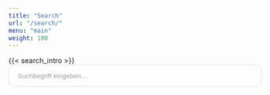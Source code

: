 ```yaml
---
title: "Search"
url: "/search/"
menu: "main"
weight: 100
---
```


<div class="search-page">
  <div class="search-intro">
  {{< search_intro >}}
  </div>

  <form id="searchForm" class="search-form" role="search">
    <div class="search-box">
      <input
        type="search"
        name="q"
        id="searchInput"
        class="search-input"
        placeholder="Suchbegriff eingeben…"
        autocomplete="off"
        disabled
        aria-label="Blog durchsuchen">
      <button type="button" id="clearSearch" class="clear-search is-hidden" aria-label="Eingabe löschen">×</button>
    </div>
  </form>

  <div id="searchLoading" class="search-loading is-hidden">
    <span>Lade Archiv…</span>
  </div>

  <div id="searchError" class="search-error is-hidden" role="alert"></div>

  <div id="resultsContainer" class="results-container is-hidden">
    <div class="results-meta">
      <p id="resultsCount" class="results-count"></p>
    </div>
    <p id="resultsEmpty" class="results-empty is-hidden"></p>
    <ul id="resultsList" class="results-list"></ul>
  </div>
</div>

<script>
(function() {
	'use strict';

	var searchInput = document.getElementById('searchInput');
	var clearButton = document.getElementById('clearSearch');
	var searchForm = document.getElementById('searchForm');
	var resultsContainer = document.getElementById('resultsContainer');
	var resultsCount = document.getElementById('resultsCount');
	var resultsList = document.getElementById('resultsList');
	var resultsEmpty = document.getElementById('resultsEmpty');
	var searchLoading = document.getElementById('searchLoading');
	var searchError = document.getElementById('searchError');

	var archiveItems = [];
	var loadingTimer = null;

	function normalizeText(value) {
		return (value || '').replace(/\s+/g, ' ').trim();
	}

	function escapeRegExp(value) {
		return value.replace(/[.*+?^${}()|[\]\\]/g, '\\$&');
	}

	function highlight(text, keywords) {
		var highlighted = text;
		keywords.forEach(function(keyword) {
			if (!keyword) {
				return;
			}
			var pattern = new RegExp('(' + escapeRegExp(keyword) + ')', 'ig');
			highlighted = highlighted.replace(pattern, '<mark>$1</mark>');
		});
		return highlighted;
	}

	function buildSnippet(text, keywords) {
		if (!text) {
			return '';
		}
		var lowerText = text.toLowerCase();
		var snippetLength = 220;
		var firstIndex = -1;
		for (var i = 0; i < keywords.length; i += 1) {
			var keyword = keywords[i];
			if (!keyword) {
				continue;
			}
			var idx = lowerText.indexOf(keyword.toLowerCase());
			if (idx !== -1) {
				firstIndex = idx;
				break;
			}
		}
		if (firstIndex === -1) {
			firstIndex = 0;
		}
		var start = Math.max(0, firstIndex - 40);
		var end = Math.min(text.length, start + snippetLength);
		var excerpt = text.slice(start, end);
		if (start > 0) {
			excerpt = '…' + excerpt;
		}
		if (end < text.length) {
			excerpt += '…';
		}
		return highlight(excerpt, keywords);
	}

	function formatDate(value) {
		if (!value) {
			return '';
		}
		var date = new Date(value);
		if (isNaN(date.getTime())) {
			return '';
		}
		try {
			return date.toLocaleDateString('de-DE', {
				year: 'numeric',
				month: '2-digit',
				day: '2-digit'
			});
		} catch (err) {
			var year = date.getFullYear();
			var month = String(date.getMonth() + 1).padStart(2, '0');
			var day = String(date.getDate()).padStart(2, '0');
			return day + '.' + month + '.' + year;
		}
	}

	function toggleClearButton(value) {
		if (value && value.trim().length > 0) {
			clearButton.classList.remove('is-hidden');
		} else {
			clearButton.classList.add('is-hidden');
		}
	}

	function hideResults() {
		resultsContainer.classList.add('is-hidden');
		resultsList.innerHTML = '';
		resultsEmpty.classList.add('is-hidden');
		resultsCount.textContent = '';
	}

	function renderResults(matches, keywords, query) {
		resultsList.innerHTML = '';
		if (matches.length === 0) {
			resultsEmpty.textContent = 'Kein Ergebnis für „' + query + '“.';
			resultsEmpty.classList.remove('is-hidden');
			return;
		}
		resultsEmpty.classList.add('is-hidden');

		matches.forEach(function(item) {
			var li = document.createElement('li');
			li.className = 'results-item';

			var article = document.createElement('article');
			article.className = 'result-card';

			var dateSpan = document.createElement('span');
			dateSpan.className = 'result-date';
			dateSpan.textContent = formatDate(item.date_published);

			var titleLink = document.createElement('a');
			titleLink.className = 'result-title';
			titleLink.href = item.url;
			titleLink.textContent = item.displayTitle;

			var headerLine = document.createElement('div');
			headerLine.className = 'result-header';

			if (item.displayTitle) {
				headerLine.appendChild(titleLink);
				var separator = document.createTextNode(' · ');
				headerLine.appendChild(separator);
			}

			headerLine.appendChild(dateSpan);

			var snippet = document.createElement('p');
			snippet.className = 'result-snippet';
			snippet.innerHTML = buildSnippet(item.content, keywords);

			article.appendChild(headerLine);
			article.appendChild(snippet);
			li.appendChild(article);
			resultsList.appendChild(li);
		});
	}

	function runSearch(query) {
		var currentValue = query || '';
		var trimmed = currentValue.trim();

		toggleClearButton(currentValue);

		if (trimmed.length === 0) {
			hideResults();
			return;
		}

		var keywords = trimmed.toLowerCase().split(/\s+/).filter(Boolean);
		if (keywords.length === 0) {
			hideResults();
			return;
		}

		var matches = archiveItems.filter(function(item) {
			return keywords.every(function(keyword) {
				return item.searchText.indexOf(keyword) !== -1;
			});
		});

		resultsContainer.classList.remove('is-hidden');
		if (matches.length === 0) {
			resultsCount.textContent = 'Keine Treffer für „' + trimmed + '“';
		} else {
			resultsCount.textContent = matches.length + ' ' + (matches.length === 1 ? 'Treffer' : 'Treffer') + ' für „' + trimmed + '“';
		}
		renderResults(matches, keywords, trimmed);
	}

	function submitSearch(query) {
		runSearch(query);
		var url = new URL(window.location.href);
		var trimmed = (query || '').trim();
		if (trimmed.length > 0) {
			url.searchParams.set('q', trimmed);
		} else {
			url.searchParams.delete('q');
		}
		history.replaceState({}, '', url);
	}

	function restoreInitialSearch() {
		var params = new URLSearchParams(window.location.search);
		var q = params.get('q');
		if (q && q.trim().length > 0) {
			searchInput.value = q;
			submitSearch(q);
		} else {
			toggleClearButton('');
		}
	}

	function finishLoading() {
		if (loadingTimer) {
			window.clearTimeout(loadingTimer);
			loadingTimer = null;
		}
		searchLoading.classList.add('is-hidden');
		searchInput.disabled = false;
		searchInput.focus();
	}

	searchForm.addEventListener('submit', function(event) {
		event.preventDefault();
		submitSearch(searchInput.value);
	});

	searchInput.addEventListener('input', function(event) {
		submitSearch(event.target.value);
	});

	searchInput.addEventListener('keydown', function(event) {
		if (event.key === 'Escape') {
			searchInput.value = '';
			submitSearch('');
		}
	});

	clearButton.addEventListener('click', function() {
		searchInput.value = '';
		submitSearch('');
		searchInput.focus();
	});

	loadingTimer = window.setTimeout(function() {
		searchLoading.classList.remove('is-hidden');
	}, 1500);

	fetch('/archive/index.json')
		.then(function(response) {
			if (!response.ok) {
				throw new Error('Archiv konnte nicht geladen werden (Status ' + response.status + ').');
			}
			return response.json();
		})
		.then(function(data) {
			var items = Array.isArray(data.items) ? data.items : [];
			archiveItems = items.map(function(item) {
				var title = normalizeText(item.title || '');
				var content = normalizeText(item.content_text || '');
				return {
					id: item.id || item.url,
					url: item.url,
					date_published: item.date_published,
					displayTitle: title || 'Beitrag ohne Titel',
					content: content,
					searchText: (title + ' ' + content).toLowerCase()
				};
			});
			finishLoading();
			restoreInitialSearch();
		})
		.catch(function(error) {
			finishLoading();
			searchError.textContent = 'Fehler beim Laden des Archivs: ' + error.message;
			searchError.classList.remove('is-hidden');
			searchInput.disabled = true;
			clearButton.disabled = true;
		});
})();
</script>

<style>
.search-page {
	margin: 0;
	padding: 0;
	max-width: none;
}

.search-intro p {
	margin-top: 0;
}

.search-form {
	margin-bottom: 1.5rem;
}

.search-box {
	position: relative;
	display: flex;
	align-items: center;
}

.search-input {
	width: 100%;
	padding: 0.85rem 1.1rem;
	border: 1px solid var(--border, #d4d4d4);
	border-radius: 0.75rem;
	background: var(--surface, #ffffff);
	color: inherit;
	transition: border-color 0.2s ease, box-shadow 0.2s ease;
}

.search-input[disabled] {
	cursor: wait;
	opacity: 0.7;
}

.clear-search {
	position: absolute;
	right: 0.85rem;
	background: transparent;
	border: none;
	cursor: pointer;
	padding: 0;
}

.search-loading {
	display: flex;
	align-items: center;
	justify-content: center;
}

.search-error {
	margin-bottom: 1rem;
	padding: 0.75rem 1rem;
	border-radius: 0.5rem;
	background: rgba(220, 38, 38, 0.1);
}

.results-container {
	display: flex;
	flex-direction: column;
	gap: 1rem;
}

.results-meta {
	display: flex;
	flex-wrap: wrap;
	align-items: center;
	justify-content: flex-start;
	gap: 0.75rem;
}

.results-count {
	margin: 0;
}

.results-empty {
	margin: 0;
	font-style: italic;
}

.results-list {
	list-style: none;
	margin: 0;
	padding: 0;
	display: flex;
	flex-direction: column;
	gap: 1.25rem;
}

.results-item {
	margin: 0;
}

.result-card {
	padding: 0;
	background: transparent;
	border: none;
	box-shadow: none;
}

.result-header {
	display: flex;
	align-items: baseline;
	gap: 0.35rem;
	margin-bottom: 0.35rem;
}

.result-header .result-date {
	margin: 0;
	font-weight: inherit;
	color: inherit;
}

.result-snippet {
	margin: 0;
	line-height: 1.5;
	color: inherit;
}

.result-snippet mark {
	background: #ffd955;
	color: inherit;
	padding: 0 0.15rem;
	border-radius: 0.2rem;
}

.is-hidden {
	display: none !important;
}

@media (max-width: 600px) {
	.search-page {
		padding: 0;
	}

	.result-card {
		padding: 0;
	}
}
</style>
